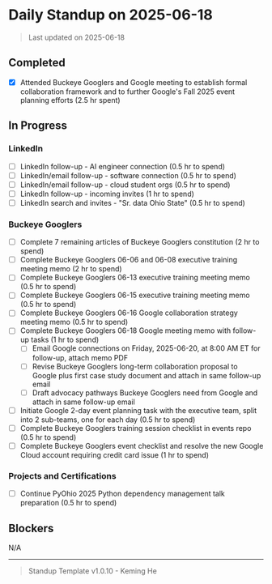 # Daily Standup on 2025-06-18

> Last updated on 2025-06-18

## Completed

- [x] Attended Buckeye Googlers and Google meeting to establish formal collaboration framework and to further Google's Fall 2025 event planning efforts (2.5 hr spent)

## In Progress

### LinkedIn

- [ ] LinkedIn follow-up - AI engineer connection (0.5 hr to spend)
- [ ] LinkedIn/email follow-up - software connection (0.5 hr to spend)
- [ ] LinkedIn/email follow-up - cloud student orgs (0.5 hr to spend)
- [ ] LinkedIn follow-up - incoming invites (1 hr to spend)
- [ ] LinkedIn search and invites - "Sr. data Ohio State" (0.5 hr to spend)

### Buckeye Googlers

- [ ] Complete 7 remaining articles of Buckeye Googlers constitution (2 hr to spend)
- [ ] Complete Buckeye Googlers 06-06 and 06-08 executive training meeting memo (2 hr to spend)
- [ ] Complete Buckeye Googlers 06-13 executive training meeting memo (0.5 hr to spend)
- [ ] Complete Buckeye Googlers 06-15 executive training meeting memo (0.5 hr to spend)
- [ ] Complete Buckeye Googlers 06-16 Google collaboration strategy meeting memo (0.5 hr to spend)
- [ ] Complete Buckeye Googlers 06-18 Google meeting memo with follow-up tasks (1 hr to spend)
  - [ ] Email Google connections on Friday, 2025-06-20, at 8:00 AM ET for follow-up, attach memo PDF
  - [ ] Revise Buckeye Googlers long-term collaboration proposal to Google plus first case study document and attach in same follow-up email
  - [ ] Draft advocacy pathways Buckeye Googlers need from Google and attach in same follow-up email
- [ ] Initiate Google 2-day event planning task with the executive team, split into 2 sub-teams, one for each day (0.5 hr to spend)
- [ ] Complete Buckeye Googlers training session checklist in events repo (0.5 hr to spend)
- [ ] Complete Buckeye Googlers event checklist and resolve the new Google Cloud account requiring credit card issue (1 hr to spend)

### Projects and Certifications

- [ ] Continue PyOhio 2025 Python dependency management talk preparation (0.5 hr to spend)

## Blockers

N/A

---

> Standup Template v1.0.10 - Keming He
